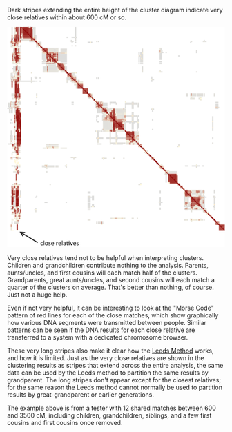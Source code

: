 Dark stripes extending the entire height of the cluster diagram indicate very close relatives within about 600 cM or so.

![Close relatives](examples/close-relatives.png)

Very close relatives tend not to be helpful when interpreting clusters. Children and grandchildren contribute nothing to the analysis. Parents, aunts/uncles, and first cousins will each match half of the clusters. Grandparents, great aunts/uncles, and second cousins will each match a quarter of the clusters on average. That's better than nothing, of course. Just not a huge help.

Even if not very helpful, it can be interesting to look at the "Morse Code" pattern of red lines for each of the close matches, which show graphically how various DNA segments were transmitted between people. Similar patterns can be seen if the DNA results for each close relative are transferred to a system with a dedicated chromosome browser.

These very long stripes also make it clear how the [Leeds Method](https://www.danaleeds.com/dna-color-clustering-the-leeds-method-for-easily-visualizing-matches/) works, and how it is limited. Just as the very close relatives are shown in the clustering results as stripes that extend across the entire analysis, the same data can be used by the Leeds method to partition the same results by grandparent. The long stripes don't appear except for the closest relatives; for the same reason the Leeds method cannot normally be used to partition results by great-grandparent or earlier generations.

The example above is from a tester with 12 shared matches between 600 and 3500 cM, including children, grandchildren, siblings, and a few first cousins and first cousins once removed.